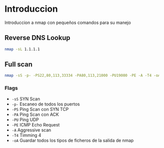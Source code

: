 # Introduccion

Introduccion a nmap con pequeños comandos para su manejo

## Reverse DNS Lookup

```bash
nmap -sL 1.1.1.1
```

## Full scan

```bash
nmap -sS -p- -PS22,80,113,33334 -PA80,113,21000 -PU19000 -PE -A -T4 -oA full-scan-tcp 192.168.1.0/24
```

### Flags

- `-sS` SYN Scan
- `-p-` Escaneo de todos los puertos
- `-PS` Ping Scan con SYN TCP
- `-PA` Ping Scan con ACK
- `-PU` Ping UDP
- `-PE` ICMP Echo Request
- `-A` Aggressive scan
- `-T4` Timming 4
- `-oA` Guardar todos los tipos de ficheros de la salida de nmap
